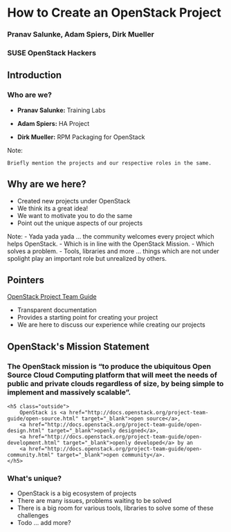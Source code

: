 <!-- .slide: data-state="cover" id="cover-page" -->
<div class="title">
    <h1>How to Create an OpenStack Project</h1>
</div>

<div class="presenter">
    <h3 class="name">Pranav Salunke, Adam Spiers, Dirk Mueller</h3>
    <h3 class="job-title">SUSE OpenStack Hackers</h3>
</div>


<!-- .slide: data-state="normal" id="agenda" data-background-transition="zoom" data-background-size="100%" data-background-image="images/Team-Creativity.jpg"  -->
## <p class="bg-light-neutral">Introduction</p>

### <p class="bg-light-neutral"> Who are we?</p>

* <p class="bg-tint-neutral"><strong>Pranav Salunke:</strong> Training Labs</p>
* <p class="bg-tint-neutral"><strong>Adam Spiers:</strong> HA Project</p>
* <p class="bg-tint-neutral"><strong>Dirk Mueller:</strong> RPM Packaging for OpenStack</p>

Note:

    Briefly mention the projects and our respective roles in the same.


<!-- .slide: data-state="normal" id="agenda-why-here" -->
## Why are we here?

*   Created new projects under OpenStack
*   We think its a great idea!
*   We want to motivate you to do the same
*   Point out the unique aspects of our projects

Note:
    - Yada yada yada ... the community welcomes every project which helps OpenStack.
    - Which is in line with the OpenStack Mission.
    - Which solves a problem.
    - Tools, libraries and more ... things which are not under spolight play an important role but unrealized by others.


<!-- .slide: data-state="normal" id="agenda-pointers" -->
## Pointers

<a href="http://docs.openstack.org/project-team-guide/" target="_blank"> OpenStack Project Team Guide</a>

* Transparent documentation
* Provides a starting point for creating your project
* We are here to discuss our experience while creating our projects


<!-- .slide: data-state="normal" id="call-to-action" data-menu-title="Call to action" -->
## OpenStack's Mission Statement

<div class="call-to-action">
    <h3 class="inside">
    The OpenStack mission is “to produce the ubiquitous Open Source Cloud Computing platform
    that will meet the needs of public and private clouds regardless of size, by being simple
    to implement and massively scalable”.
    </h3>

    <h5 class="outside">
        OpenStack is <a href="http://docs.openstack.org/project-team-guide/open-source.html" target="_blank">open source</a>,
        <a href="http://docs.openstack.org/project-team-guide/open-design.html" target="_blank">openly designed</a>,
        <a href="http://docs.openstack.org/project-team-guide/open-development.html" target="_blank">openly developed</a> by an
        <a href="http://docs.openstack.org/project-team-guide/open-community.html" target="_blank">open community</a>.
    </h5>
</div>


<!-- .slide: data-state="normal" id="agenda-unique-value" -->
### What's unique?

* OpenStack is a big ecosystem of projects
* There are many issues, problems waiting to be solved
* There is a big room for various tools, libraries to solve some of these challenges
* Todo ... add more?
